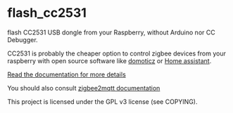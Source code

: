 # flash_cc2531
flash CC2531 USB dongle from your Raspberry, without Arduino nor CC Debugger.

CC2531 is probably the cheaper option to control zigbee devices from your raspberry with open source software like [domoticz](https://www.domoticz.com/) or [Home assistant](https://www.home-assistant.io/hassio/).

[Read the documentation for more details](https://jmichault.github.io/flash_cc2531/)

You should also consult [zigbee2mqtt documentation](https://www.zigbee2mqtt.io/)

This project is licensed under the GPL v3 license (see COPYING).

